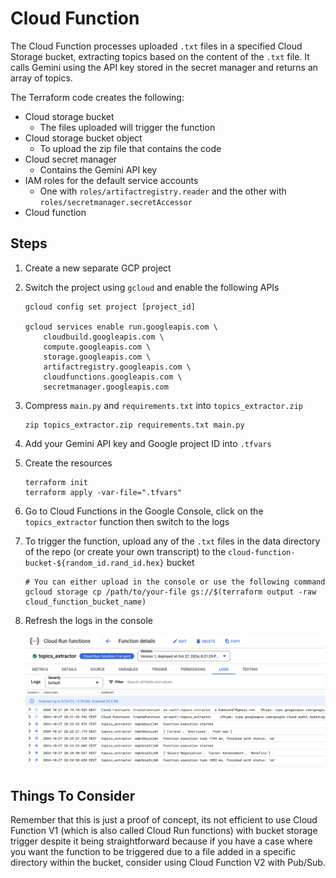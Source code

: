 # Cloud Function
The Cloud Function processes uploaded `.txt` files in a specified Cloud Storage bucket, extracting topics based on the content of the `.txt` file. It calls Gemini using the API key stored in the secret manager and returns an array of topics.

The Terraform code creates the following:
- Cloud storage bucket
    - The files uploaded will trigger the function
- Cloud storage bucket object
    - To upload the zip file that contains the code
- Cloud secret manager
    - Contains the Gemini API key
- IAM roles for the default service accounts
    - One with `roles/artifactregistry.reader` and the other with `roles/secretmanager.secretAccessor`
- Cloud function

## Steps
1. Create a new separate GCP project

2. Switch the project using `gcloud` and enable the following APIs
    ```
    gcloud config set project [project_id]

    gcloud services enable run.googleapis.com \
        cloudbuild.googleapis.com \
        compute.googleapis.com \
        storage.googleapis.com \
        artifactregistry.googleapis.com \
        cloudfunctions.googleapis.com \
        secretmanager.googleapis.com
    ```

3. Compress `main.py` and `requirements.txt` into `topics_extractor.zip`
    ```
    zip topics_extractor.zip requirements.txt main.py
    ```

4. Add your Gemini API key and Google project ID into `.tfvars`

5. Create the resources
    ```
    terraform init
    terraform apply -var-file=".tfvars"
    ```

6. Go to Cloud Functions in the Google Console, click on the `topics_extractor` function then switch to the logs

7. To trigger the function, upload any of the `.txt` files in the data directory of the repo (or create your own transcript) to the `cloud-function-bucket-${random_id.rand_id.hex}` bucket
    ```
    # You can either upload in the console or use the following command
    gcloud storage cp /path/to/your-file gs://$(terraform output -raw cloud_function_bucket_name)
    ```

8. Refresh the logs in the console

    <img src="./output.png" alt="Cloud Function Output" width="800">

## Things To Consider
Remember that this is just a proof of concept, its not efficient to use Cloud Function V1 (which is also called Cloud Run functions) with bucket storage trigger despite it being straightforward because if you have a case where you want the function to be triggered due to a file added in a specific directory within the bucket, consider using Cloud Function V2 with Pub/Sub.